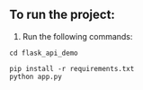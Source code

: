 ## To run the project:
1. Run the following commands:
```
cd flask_api_demo

pip install -r requirements.txt
python app.py

```
